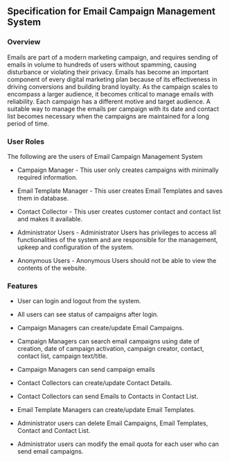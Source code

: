 ## Specification for Email Campaign Management System

### Overview

Emails are part of a modern marketing campaign, and requires sending of emails in volume to hundreds of users without spamming, causing disturbance or violating their privacy. Emails has become an important component of every digital marketing plan because of its effectiveness in driving conversions and building brand loyalty. As the campaign scales to encompass a larger audience, it becomes critical to manage emails with reliability. Each campaign has a different motive and target audience. A suitable way to manage the emails per campaign with its date and contact list becomes necessary when the campaigns are maintained for a long period of time.

### User Roles

The following are the users of Email Campaign Management System
 
 - Campaign Manager - This user only creates campaigns with minimally required information.
 
 - Email Template Manager - This user creates Email Templates and saves them in database.
 
 - Contact Collector - This user creates customer contact and contact list and makes it available.
 
 - Administrator Users - Administrator Users has privileges to access all functionalities of the system and
                         are responsible for the management, upkeep and configuration of the system.

 - Anonymous Users - Anonymous Users should not be able to view the contents of the website.


### Features

 - User can login and logout from the system.

 - All users can see status of campaigns after login.

 - Campaign Managers can create/update Email Campaigns.

 - Campaign Managers can search email campaigns using date of creation, date of campaign activation, campaign creator, contact, contact list, campaign text/title.

 - Campaign Managers can send campaign emails

 - Contact Collectors can create/update Contact Details.
 
 - Contact Collectors can send Emails to Contacts in Contact List.

 - Email Template Managers can create/update Email Templates.

 - Administrator users can delete Email Campaigns, Email Templates, Contact and Contact List.

 - Administrator users can modify the email quota for each user who can send email campaigns.

